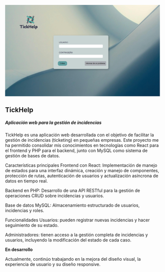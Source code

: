 ![imagen del login](/capturas/login.PNG)

## TickHelp

##### Aplicación web para la gestión de incidencias

TickHelp es una aplicación web desarrollada con el objetivo de facilitar la gestión de incidencias (ticketing) en pequeñas empresas. Este proyecto me ha permitido consolidar mis conocimientos en tecnologías como React para el frontend y PHP para el backend, junto con MySQL como sistema de gestión de bases de datos.

Características principales
Frontend con React: Implementación de manejo de estados para una interfaz dinámica, creación y manejo de componentes,  protección de rutas, autenticación de usuarios y actualización asíncrona de datos en tiempo real.

Backend en PHP: Desarrollo de una API RESTful para la gestión de operaciones CRUD sobre incidencias y usuarios.

Base de datos MySQL: Almacenamiento estructurado de usuarios, incidencias y roles.

Funcionalidades
Usuarios: pueden registrar nuevas incidencias y hacer seguimiento de su estado.

Administradores: tienen acceso a la gestión completa de incidencias y usuarios, incluyendo la modificación del estado de cada caso.

**En desarrollo**

Actualmente, continúo trabajando en la mejora del diseño visual, la experiencia de usuario y su diseño responsive.


  
